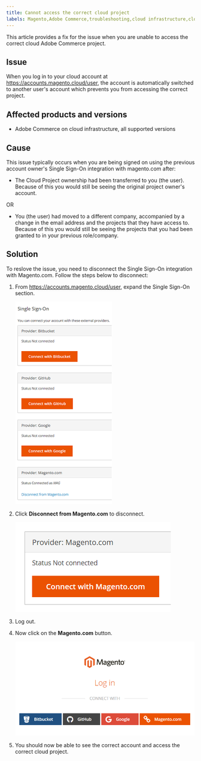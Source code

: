 ```yaml
---
title: Cannot access the correct cloud project
labels: Magento,Adobe Commerce,troubleshooting,cloud infrastructure,cloud project,account switched,access,Single Sign-On,Magento.com
---
```


This article provides a fix for the issue when you are unable to access the correct cloud Adobe Commerce project.

## Issue

When you log in to your cloud account at https://accounts.magento.cloud/user, the account is automatically switched to another user's account which prevents you from accessing the correct project.

## Affected products and versions

* Adobe Commerce on cloud infrastructure, all supported versions

## Cause

This issue typically occurs when you are being signed on using the previous account owner's Single Sign-On integration with magento.com after:

* The Cloud Project ownership had been transferred to you (the user). Because of this you would still be seeing the original project owner's account.

OR

* You (the user) had moved to a different company, accompanied by a change in the email address and the projects that they have access to. Because of this you would still be seeing the projects that you had been granted to in your previous role/company.

## Solution

To reslove the issue, you need to disconnect the Single Sign-On integration with Magento.com. Follow the steps below to disconnect:

1. From https://accounts.magento.cloud/user, expand the Single Sign-On section.

    ![single-sign-on](assets/single-sign-on.png)

1. Click **Disconnect from Magento<span>.</span>com** to disconnect.

    ![Disconnect from Magento.com](assets/disconnect-from-magento-com.png)

1. Log out.
1. Now click on the **Magento<span>.</span>com** button.

    ![Magento.com](assets/magento-com.png)

1. You should now be able to see the correct account and access the correct cloud project.
